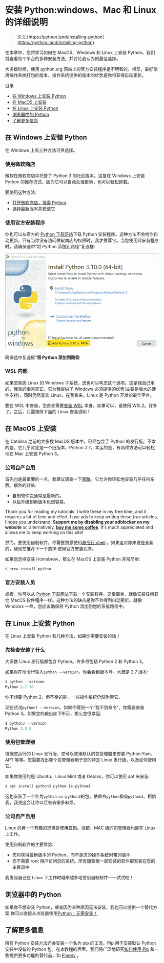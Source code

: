 # 安装 Python:windows、Mac 和 Linux 的详细说明

> 原文:[https://python.land/installing-python](https://python.land/installing-python)

在本章中，您将学习如何在 MacOS、Windows 和 Linux 上安装 Python。我们将查看每个平台的多种安装方法，并讨论我认为的最佳选择。

大多数时候，使用 python.org 网站上的官方安装程序是不明智的。相反，最好使用操作系统打包的版本。操作系统提供的版本的优势是你将获得自动更新。

目录



*   [在 Windows 上安装 Python](#Install_Python_on_Windows "Install Python on Windows")
*   [在 MacOS 上安装](#Installation_on_MacOS "Installation on MacOS")
*   [在 Linux 上安装 Python](#Install_Python_on_Linux "Install Python on Linux")
*   [浏览器中的 Python](#Python_in_your_browser "Python in your browser")
*   [了解更多信息](#Learn_more "Learn more")



## 在 Windows 上安装 Python

在 Windows 上有三种方法可供选择。

### 使用微软商店

微软在微软商店中托管了 Python 3 的社区版本。这是在 Windows 上安装 Python 的推荐方式，因为它可以自动处理更新，也可以轻松卸载。

要使用这种方法:

*   [打开微软商店，搜索 Python](https://www.microsoft.com/en-us/search?q=python)
*   选择最新版本并安装它

### 使用官方安装程序

你也可以从官方的 [Python 下载网站](https://www.python.org/downloads/)下载 Python 安装程序。这种方法不会给你自动更新，只有当你没有访问微软商店的权限时，我才推荐它。当您使用此安装程序时，请确保选中“将 Python 添加到路径”复选框:

![Install Python](img/b0bb38937f788e4a699b6efe9c33fd71.png)

确保选中复选框“**将 Python 添加到路径**

### WSL 内部

如果您熟悉 Linux 的 Windows 子系统，您也可以考虑这个选项。这是我自己用的，我真的很喜欢它。它为我提供了 Windows 必须提供的优势(主要是强大的硬件支持)，同时仍然喜欢 Linux，在我看来，Linux 是 Python 开发的最佳平台。

要在 WSL 中安装，您首先需要[安装 WSL](https://www.google.com/search?q=install%20wsl2) 本身。如果可以，请使用 WSL2。好多了。之后，只需按照下面的 Linux 安装说明！

## 在 MacOS 上安装

在 Catalina 之前的大多数 MacOS 版本中，已经包含了 Python 的发行版。不幸的是，它几乎肯定是一个旧版本，Python 2.7。幸运的是，有两种方法可以轻松地在 Mac 上安装 Python 3。

### 公司自产自用

首先也是最重要的一点，我建议调查一下[家酿](https://brew.sh/)。它允许你轻松地安装几乎任何东西。额外的好处:

*   自制软件包通常是最新的。
*   以后升级到新版本也很容易。

Thank you for reading my tutorials. I write these in my free time, and it requires a lot of time and effort. I use ads to keep writing these *free* articles, I hope you understand! **Support me by disabling your adblocker on my website** or, alternatively, **[buy me some coffee](https://www.buymeacoffee.com/pythonland)**. It's much appreciated and allows me to keep working on this site!

然而，要使用自制软件，你需要熟悉使用[命令行 shell](https://python.land/the-unix-shell) 。如果这对你来说是全新的，我现在推荐下一个选择:使用官方安装程序。

如果您选择安装 Homebrew，那么在 MacOS 上安装 Python 非常简单:

```py
$ brew install python
```

### 官方安装人员

或者，你可以从 [Python 下载网站](https://www.python.org/downloads/)下载一个安装程序。这很简单，就像安装任何其他 MacOS 软件程序一样。这种方法的缺点是你不会得到自动更新。就像 Windows 一样，您应该确保将 Python 添加到您的系统路径中。

## 在 Linux 上安装 Python

在 Linux 上安装 Python 有几种方法，如果你需要安装的话！

### 先检查安装了什么

大多数 Linux 发行版都包含 Python。许多将包括 Python 2 和 Python 3。

如果你在命令行输入`python --version`，你会看到版本号。大概是 2.7 版本:

```py
$ python --version
Python 2.7.16
```

你不想要 Python 2，但不幸的是，一些操作系统仍然附带它。

现在试试`python3 --version`。如果你得到一个“找不到命令”，你需要安装 Python 3。如果您的输出如下所示，那么您很幸运:

```py
$ python3 --version
Python 3.8.5
```

### 使用包管理器

根据您运行的 Linux 发行版，您可以使用默认的包管理器来安装 Python:Yum、APT 等等。您需要找出哪个包管理器用于您的特定 Linux 发行版，以及如何使用它。

如果你使用的是 Ubuntu、Linux Mint 或者 Debian，你可以使用 apt 来安装:

```py
$ apt install python3 python-is-python3
```

这也安装了一个名为`python-is-python3`的包，使命令`python`指向`python3`。相信我，我说这会让你以后省去很多麻烦。

### 公司自产自用

Linux 的另一个有趣的选择是使用[自制](https://brew.sh/)。没错，MAC 版的包管理器也能在 Linux 上工作。

使用自制软件的主要优势:

*   您将获得最新版本的 Python，而不是您的操作系统附带的版本
*   您不需要 root 用户访问您的系统。所有随家酿一起安装的软件都安装在您的主目录中

我发现自己在 Linux 下工作时越来越多地使用自制软件——试试吧！

## 浏览器中的 Python

如果你不想安装 Python，或者因为某种原因无法安装，我也可以提供一个替代方案:你可以直接从浏览器使用[Python；无需安装！](https://python.land/installing-python/python-in-the-browser)

## 了解更多信息

所有 Python 安装方法还会安装一个名为 pip 的工具。Pip 用于安装默认 Python 安装中没有的 Python 包。在本教程的后面，我们将广泛地研究[如何使用 Pip](https://python.land/virtual-environments/installing-packages-with-pip) 和一些提供更多功能的替代品，如 [Pipenv](https://python.land/virtual-environments/pipenv) 。
